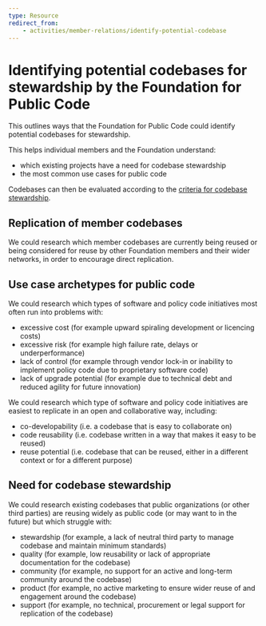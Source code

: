 ```yaml
---
type: Resource
redirect_from:
    - activities/member-relations/identify-potential-codebase
---
```


# Identifying potential codebases for stewardship by the Foundation for Public Code

This outlines ways that the Foundation for Public Code could identify potential codebases for stewardship.

This helps individual members and the Foundation understand:

* which existing projects have a need for codebase stewardship
* the most common use cases for public code

Codebases can then be evaluated according to the [criteria for codebase stewardship](../codebase-stewardship-assesment/criteria-for-codebase-stewardship.md).

## Replication of member codebases

We could research which member codebases are currently being reused or being considered for reuse by other Foundation members and their wider networks, in order to encourage direct replication.

## Use case archetypes for public code

We could research which types of software and policy code initiatives most often run into problems with:

* excessive cost (for example upward spiraling development or licencing costs)
* excessive risk (for example high failure rate, delays or underperformance)
* lack of control (for example through vendor lock-in or inability to implement policy code due to proprietary software code)
* lack of upgrade potential (for example due to technical debt and reduced agility for future innovation)

We could research which type of software and policy code initiatives are easiest to replicate in an open and collaborative way, including:

* co-developability (i.e. a codebase that is easy to collaborate on)
* code reusability (i.e. codebase written in a way that makes it easy to be reused)
* reuse potential (i.e. codebase that can be reused, either in a different context or for a different purpose)

## Need for codebase stewardship

We could research existing codebases that public organizations (or other third parties) are reusing widely as public code (or may want to in the future) but which struggle with:

* stewardship (for example, a lack of neutral third party to manage codebase and maintain minimum standards)
* quality (for example, low reusability or lack of appropriate documentation for the codebase)
* community (for example, no support for an active and long-term community around the codebase)
* product (for example, no active marketing to ensure wider reuse of and engagement around the codebase)
* support (for example, no technical, procurement or legal support for replication of the codebase)
